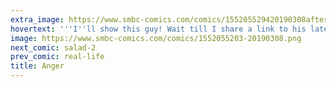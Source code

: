 ```yaml
---
extra_image: https://www.smbc-comics.com/comics/155205529420190308after (1).png
hovertext: '''I''ll show this guy! Wait till I share a link to his latest article with all my friends! He''ll be so mad!'''
image: https://www.smbc-comics.com/comics/1552055203-20190308.png
next_comic: salad-2
prev_comic: real-life
title: Anger
---
```


